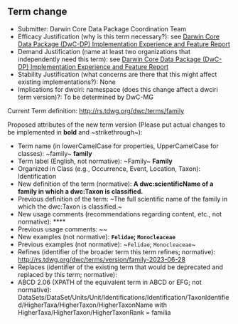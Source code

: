 ## Term change

* Submitter: Darwin Core Data Package Coordination Team
* Efficacy Justification (why is this term necessary?): see [Darwin Core Data Package (DwC-DP) Implementation Experience and Feature Report](https://gbif.github.io/dwc-dp/docs/dwc_dp_implementation_feature_reports.pdf)
* Demand Justification (name at least two organizations that independently need this term): see [Darwin Core Data Package (DwC-DP) Implementation Experience and Feature Report](https://gbif.github.io/dwc-dp/docs/dwc_dp_implementation_feature_reports.pdf)
* Stability Justification (what concerns are there that this might affect existing implementations?): None
* Implications for dwciri: namespace (does this change affect a dwciri term version)?: To be determined by DwC-MG

Current Term definition: http://rs.tdwg.org/dwc/terms/family

Proposed attributes of the new term version (Please put actual changes to be implemented in **bold** and ~strikethrough~):

* Term name (in lowerCamelCase for properties, UpperCamelCase for classes): ~family~ **family**
* Term label (English, not normative): ~Family~ **Family**
* Organized in Class (e.g., Occurrence, Event, Location, Taxon): Identification
* New definition of the term (normative): **A dwc:scientificName of a family in which a dwc:Taxon is classified.**
* Previous definition of the term: ~The full scientific name of the family in which the dwc:Taxon is classified.~
* New usage comments (recommendations regarding content, etc., not normative): **** 
* Previous usage comments: ~~
* New examples (not normative): **`Felidae`; `Monocleaceae`**
* Previous examples (not normative): ~`Felidae`; `Monocleaceae`~
* Refines (identifier of the broader term this term refines; normative): http://rs.tdwg.org/dwc/terms/version/family-2023-06-28
* Replaces (identifier of the existing term that would be deprecated and replaced by this term; normative): 
* ABCD 2.06 (XPATH of the equivalent term in ABCD or EFG; not normative): DataSets/DataSet/Units/Unit/Identifications/Identification/TaxonIdentified/HigherTaxa/HigherTaxon/HigherTaxonName with HigherTaxa/HigherTaxon/HigherTaxonRank = familia
